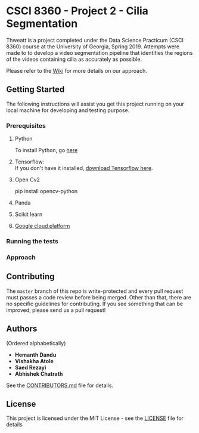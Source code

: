 # CSCI 8360 - Project 2 - Cilia Segmentation

Thweatt is a project completed under the Data Science Practicum (CSCI 8360) course at the University of Georgia, Spring 2019.
Attempts were made to to develop a video segmentation pipeline that identifies the regions of the videos containing cilia as accurately as possible.

Please refer to the [Wiki](https://github.com/dsp-uga/Team-thweatt-p2/wiki) for more details on our approach.

## Getting Started 

The following instructions will assist you get this project running on your local machine for developing and testing purpose.

### Prerequisites

1. Python

    To install Python, go [here](https://www.python.org/downloads/)
    
2. Tensorflow: <br />
    If you don't have it installed, [download Tensorflow here](https://www.tensorflow.org/install).

3. Open Cv2

    pip install opencv-python 

4. Panda

5. Scikit learn

6. [Google cloud platform](https://github.com/dsp-uga/Team-thweatt-p2/wiki/Google-Cloud-Platform-set-up)


### Running the tests

### Approach

## Contributing

The `master` branch of this repo is write-protected and every pull request must passes a code review before being merged.
Other than that, there are no specific guidelines for contributing.
If you see something that can be improved, please send us a pull request!

## Authors
(Ordered alphabetically)

- **Hemanth Dandu** 
- **Vishakha Atole** 
- **Saed Rezayi**
- **Abhishek Chatrath**

See the [CONTRIBUTORS.md](https://github.com/dsp-uga/Team-thweatt-p2/blob/master/CONTRIBUTORS.md) file for details.

## License

This project is licensed under the MIT License - see the [LICENSE](https://github.com/dsp-uga/Team-thweatt-p2/blob/master/LICENSE) file for details
